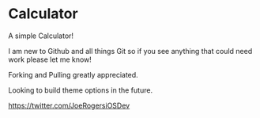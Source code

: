 # Calculator
A simple Calculator! 


I am new to Github and all things Git so if you see anything that could need work please let me know!

Forking and Pulling greatly appreciated. 

Looking to build theme options in the future.

https://twitter.com/JoeRogersiOSDev

